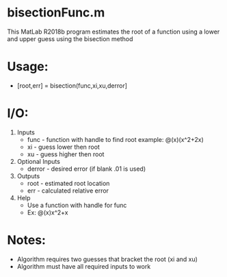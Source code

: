 # bisectionFunc.m
This MatLab R2018b program estimates the root of a function using a lower 
and upper guess using the bisection method

# Usage:
   * [root,err] = bisection(func,xi,xu,derror]
# I/O:
1. Inputs
   * func - function with handle to find root example: @(x)(x^2+2x)
   * xi - guess lower then root
   * xu - guess higher then root
2. Optional Inputs
   * derror - desired error (if blank .01 is used)
3. Outputs
   * root - estimated root location
   * err - calculated relative error
4. Help
   * Use a function with handle for func
   * Ex: @(x)x^2+x
# Notes:
   * Algorithm requires two guesses that bracket the root (xi and xu)
   * Algorithm must have all required inputs to work

